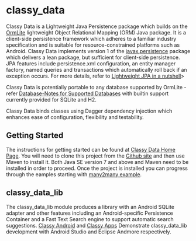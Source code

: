 # classy_data

Classy Data is a Lightweight Java Persistence package which builds on the [OrmLite](http://ormlite.com) lightweight Object Relational Mapping (ORM) Java package. 
It is a client-side persistence framework which adheres to a familiar industry specification and is suitable for resource-constrained platforms such as Android. 
Classy Data implements version 1 of the <a href="http://docs.oracle.com/javaee/6/api/javax/persistence/package-summary.html">javax.persistence</a> 
package which delivers a lean package, but sufficient for client-side persistence. JPA features include persistence.xml configuration, an entity manager factory, 
named queries and transactions which automatically roll back if an exception occurs. For more details, refer to [Lightweight JPA in a nutshell](http://cybersearch2.com.au/develop/jpa_intro.html)></a>

   
Classy Data is potentially portable to any database supported by OrmLite - refer [Database-Notes for Supported Databases](http://ormlite.com/javadoc/ormlite-core/doc-files/ormlite_2.html) with
builtin support currently provided for SQLite and H2.

Classy Data binds classes using Dagger dependency injection which enhances ease of configuration, flexibility and testability.

## Getting Started

The instructions for getting started can be found at [Classy Data Home Page](http://cybersearch2.com.au/develop/classydata.html).
You will need to clone this project from the [Github site](https://github.com/cybersearch2/classy_data) and then use
Maven to install it. Both Java SE version 7 and above and Maven need to be installed in order to proceed. Once
the project is installed you can progress through the eamples starting with [many2many example](http://cybersearch2.com.au/develop/many2many.html).


## classy_data_lib

The classy_data_lib module produces a library with an Android SQLite adapter and other features including an Android-specific Persistence Container 
and a Fast Text Search engine to support automatic search suggestions. [Classy Android](https://github.com/cybersearch2/classy_android) and [Classy Apps](https://github.com/cybersearch2/classy_apps)
Demonstrate classy_data_lib development with Android Studio and Eclipse Andmore respectively.
   

